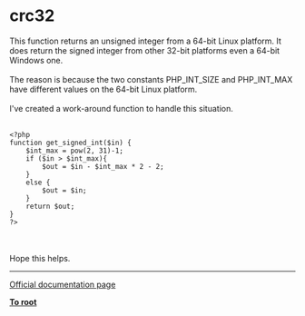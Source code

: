 # crc32



This function returns an unsigned integer from a 64-bit Linux platform.  It does return the signed integer from other 32-bit platforms even a 64-bit Windows one.<br><br>The reason is because the two constants PHP_INT_SIZE and PHP_INT_MAX have different values on the 64-bit Linux platform.<br><br>I&apos;ve created a work-around function to handle this situation.<br><br>

```
<?php
function get_signed_int($in) {
    $int_max = pow(2, 31)-1;
    if ($in > $int_max){
        $out = $in - $int_max * 2 - 2;
    }
    else {
        $out = $in;
    }
    return $out;
}
?>
```
<br><br>Hope this helps.  

---

[Official documentation page](https://www.php.net/manual/en/function.crc32.php)

**[To root](/README.md)**
